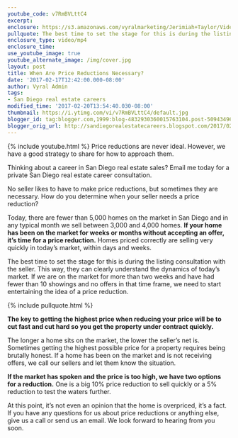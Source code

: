 ```yaml
---
youtube_code: v7RmBVLttC4
excerpt:
enclosure: https://s3.amazonaws.com/vyralmarketing/Jerimiah+Taylor/Videos/San+Diego/2017/When+Are+Price+Reductions+Necessary%253F+-+San+Diego+Real+Estate+Careers.mp4
pullquote: The best time to set the stage for this is during the listing consultation.
enclosure_type: video/mp4
enclosure_time:
use_youtube_image: true
youtube_alternate_image: /img/cover.jpg
layout: post
title: When Are Price Reductions Necessary?
date: '2017-02-17T12:42:00.000-08:00'
author: Vyral Admin
tags:
- San Diego real estate careers
modified_time: '2017-02-20T13:54:40.030-08:00'
thumbnail: https://i.ytimg.com/vi/v7RmBVLttC4/default.jpg
blogger_id: tag:blogger.com,1999:blog-4832930360015763104.post-5094349663031254682
blogger_orig_url: http://sandiegorealestatecareers.blogspot.com/2017/02/when-are-price-reductions-necessary.html
---
```

{% include youtube.html %}
Price reductions are never ideal. However, we have a good strategy to share for how to approach them.

Thinking about a career in San Diego real estate sales?
 Email me today for a private San Diego real estate career consultation.

No seller likes to have to make price reductions, but sometimes they are necessary. How do you determine when your seller needs a price reduction?

Today, there are fewer than 5,000 homes on the market in San Diego and in any typical month we sell between 3,000 and 4,000 homes. **If your home has been on the market for weeks or months without accepting an offer, it’s time for a price reduction.** Homes priced correctly are selling very quickly in today’s market, within days and weeks.

The best time to set the stage for this is during the listing consultation with the seller. This way, they can clearly understand the dynamics of today’s market. If we are on the market for more than two weeks and have had fewer than 10 showings and no offers in that time frame, we need to start entertaining the idea of a price reduction.

{% include pullquote.html %}

**The key to getting the highest price when reducing your price will be to cut fast and cut hard so you get the property under contract quickly.**

The longer a home sits on the market, the lower the seller’s net is. Sometimes getting the highest possible price for a property requires being brutally honest. If a home has been on the market and is not receiving offers, we call our sellers and let them know the situation.

**If the market has spoken and the price is too high, we have two options for a reduction.** One is a big 10% price reduction to sell quickly or a 5% reduction to test the waters further.

At this point, it’s not even an opinion that the home is overpriced, it’s a fact. If you have any questions for us about price reductions or anything else, give us a call or send us an email. We look forward to hearing from you soon.
